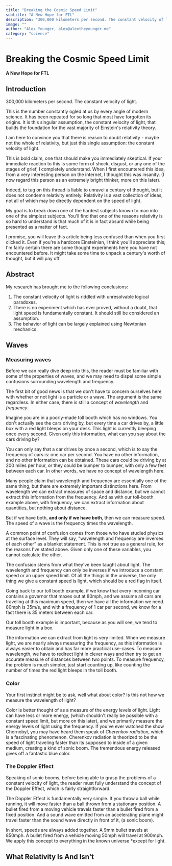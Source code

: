 ```yaml
---
title: "Breaking the Cosmic Speed Limit"
subtitle: "A New Hope for FTL"
description: "300,000 kilometers per second. The constant velocity of light. This is the number constantly ogled at us by every angle of modern science. It has been repeated for so long that most have forgotten its origins or even how to defend it."
image: ""
author: "Alex Younger, alex@alextheyounger.me"
category: "science"
---
```


# Breaking the Cosmic Speed Limit
**A New Hope for FTL**

## Introduction
300,000 kilometers per second. The constant velocity of light.

This is the number constantly ogled at us by every angle of modern science. It has been repeated for so long that most have forgotten its origins. It is this singular assumption, the constant velocity of light, that builds the foundation for the vast majority of Einstein's relativity theory.

I am here to convince you that there is reason to doubt relativity - maybe not the whole of relativity, but just this single assumption: the constant velocity of light. 

This is bold claim, one that should make you immediately skeptical. If your immediate reaction to this is some form of shock, disgust, or any one of the stages of grief, I completely understand. When I first encountered this idea, from a very interesting person on the internet, I thought this was insanity. (I now regard this person as an extremely bright thinker, more on this later).

Indeed, to tug on this thread is liable to unravel a century of thought, but it does not condemn relativity entirely. Relativity is a vast collection of ideas, not all of which may be directly dependent on the speed of light. 

My goal is to break down one of the hardest subjects known to man into one of the simplest subjects. You'll find that one of the reasons relativity is so hard to understand is that much of it is in fact absurd while being presented as a matter of fact. 

I promise, you will leave this article being less confused than when you first clicked it. Even if you're a hardcore Einsteinian, I think you'll appreciate this; I'm fairly certain there are some thought experiments here you have not encountered before. It might take some time to unpack a century's worth of thought, but it will pay off.   

## Abstract
My research has brought me to the following conclusions:

1.  The constant velocity of light is riddled with unresolvable logical paradoxes.
2.  There is no experiment which has ever proved, without a doubt, that light speed is fundamentally constant. It should still be considered an assumption.
3.  The behavior of light can be largely explained using Newtonian mechanics.


## Waves

### Measuring waves
Before we can really dive deep into this, the reader must be familiar with some of the properties of waves, and we may need to dispel some simple confusions surrounding wavelength and frequency. 

The first bit of good news is that we don't have to concern ourselves here with whether or not light is a particle or a wave. The argument is the same regardless. In either case, there is still a concept of *wavelength* and *frequency*. 

Imagine you are in a poorly-made toll booth which has no windows. You don't actually see the cars driving by, but every time a car drives by, a little box with a red light bleeps on your desk. This light is currently bleeping once every second. Given only this information, what can you say about the cars driving by? 

You can only say that a car drives by once a second, which is to say the frequency of cars is: one car per second. You have no other information, and no other information can be obtained. These cars could be driving by at 200 miles per hour, or they could be bumper to bumper, with only a few feet between each car. In other words, we have no concept of wavelength here. 

Many people claim that wavelength and frequency are essentially one of the same thing, but there are extremely important distinctions here. From wavelength we can extract measures of space and distance, but we cannot extract this information from the frequency. And as with our toll-booth example above, with frequency, we can extract information about quantities, but nothing about distance. 

But if we have both, **and only if we have both**, then we can measure speed. The speed of a wave is the frequency times the wavelength. 

A common point of confusion comes from those who have studied physics at the surface level. They will say, "wavelength and frequency are inverses of each other" as a blanket statement. This is not true as a general rule, for the reasons I've stated above. Given only one of these variables, you cannot calculate the other. 

The confusion stems from what they've been taught about light. The wavelength and frequency can only be inverses if we introduce a constant speed or an upper speed limit. Of all the things in the universe, the only thing we give a constant speed is light, which should be a red flag in itself. 

Going back to our toll booth example, if we know that every incoming car contains a governor that maxes out at 80mph, and we assume all cars are traveling at this maximum speed, then we have all the information we need. 80mph is 35m/s, and with a frequency of 1 car per second, we know for a fact there is 35 meters between each car. 

Our toll booth example is important, because as you will see, we tend to measure light in a box. 

The information we can extract from light is very limited. When we measure light, we are nearly always measuring the frequency, as this information is always easier to obtain and has far more practical use-cases. To measure wavelength, we have to redirect light in clever ways and then try to get an accurate measure of distances between two points. To measure frequency, the problem is much simpler, just start counting up, like counting the number of times the red light bleeps in the toll booth.

### Color
Your first instinct might be to ask, well what about color? Is this not how we measure the wavelength of light? 

Color is better thought of as a measure of the energy levels of light. Light can have less or more energy, (which shouldn't really be possible with a constant speed limit, but more on this later), and we primarily measure the energy levels of light using the frequency. If you've ever watched the show Chernobyl, you may have heard them speak of *Cherenkov radiation*, which is a fascinating phenomenon. Cherenkov radiation is theorized to be the speed of light traveling faster than its supposed to inside of a given medium, creating a kind of sonic boom. The tremendous energy released gives off a fantastic blue color. 

### The Doppler Effect
Speaking of sonic booms, before being able to grasp the problems of a constant velocity of light, the reader must fully understand the concept of the Doppler Effect, which is fairly straightforward.

The Doppler Effect is fundamentally very simple. If you throw a ball while running, it will move faster than a ball thrown from a stationary position. A bullet fired from a moving vehicle travels faster than a bullet fired from a fixed position. And a sound wave emitted from an accelerating plane might travel faster than the sound wave directly in front of it, (a sonic boom).

In short, speeds are always added together. A 9mm bullet travels at 850mph. A bullet fired from a vehicle moving 50mph will travel at 900mph. We apply this concept to everything in the known universe *except for light.



## What Relativity Is And Isn't